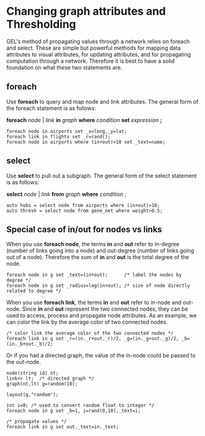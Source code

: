 Changing graph attributes and Thresholding
===

GEL's method of propagating values through a network relies on foreach and select. These are simple but powerful methods for mapping data attributes to visual attributes, for updating attributes, and for propagating computation through a network. Therefore it is best to have a solid foundation on what these two statements are.

foreach 
---
Use **foreach** to query and map node and link attributes. The general form of the foreach statement is as follows:

**foreach** *node* | *link* **in** *graph* **where** *condition* **set** *expression* **;**

```
foreach node in airports set _x=long,_y=lat;
foreach link in flights set _r=rand();
foreach node in airports where (in+out)>10 set _text=name;
```

select 
---
Use **select** to pull out a subgraph. The general form of the select statement is as follows:

**select** *node* | *link* **from** *graph* **where** *condition* ;

```
auto hubs = select node from airports where (in+out)>10;
auto thresh = select node from gene_net where weight>0.5;
```

## Special case of in/out for nodes vs links

When you use **foreach node**, the terms **in** and **out** refer to in-degree (number of links going into a node) and out-degree (number of links going out of a node). Therefore the sum of **in** and **out** is the total degree of the node. 

```
foreach node in g set _text=(in+out);      /* label the nodes by degree */
foreach node in g set _radius=log(in+out); /* size of node directly related to degree */
```

When you use **foreach link**, the terms **in** and **out** refer to in-node and out-node. Since **in** and **out** represent the two connected nodes, they can be used to access, process and propagate node attributes. As an example, we can color the link by the average color of two connected nodes. 

```
/* color link the average color of the two connected nodes */
foreach link in g set _r=(in._r+out._r)/2, _g=(in._g+out._g)/2, _b=(in._b+out._b)/2;  
```

Or if you had a directed graph, the value of the in-node could be passed to the out-node.
```
node(string id) nt;
link<> lt;  /* directed graph */
graph(nt,lt) g=random(10);

layout(g,"random");

int i=0; /* used to convert random float to integer */
foreach node in g set _b=1, i=rand(0,10),_text=i;

/* propagate values */
foreach link in g set out._text=in._text;

```

